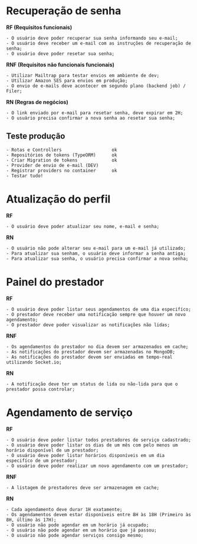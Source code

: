 # Recuperação de senha

**RF (Requisitos funcionais)**

    - O usuário deve poder recuperar sua senha informando seu e-mail;
    - O usuário deve receber um e-mail com as instruções de recuperação de senha;
    - O usuário deve poder resetar sua senha;

**RNF (Requisitos não funcionais funcionais)**

    - Utilizar Mailtrap para testar envios em ambiente de dev;
    - Utilizar Amazon SES para envios em produção;
    - O envio de e-mails deve acontecer em segundo plano (backend job) / Filer;

**RN (Regras de negócios)**

    - O link enviado por e-mail para resetar senha, deve expirar em 2H;
    - O usuário precisa confirmar a nova senha ao resetar sua senha;


## Teste produção
    - Rotas e Controllers                   ok
    - Repositórios de tokens (TypeORM)      ok
    - Criar Migration de tokens             ok
    - Provider de envio de e-mail (DEV)
    - Registrar providers no container      ok
    - Testar tudo!

# Atualização do perfil

**RF**

    - O usuário deve poder atualizar seu nome, e-mail e senha;

**RN**

    - O usuário não pode alterar seu e-mail para um e-mail já utilizado;
    - Para atualizar sua senham, o usuário deve informar a senha antiga;
    - Para atualizar sua senha, o usuário precisa confirmar a nova senha;

# Painel do prestador

**RF**

    - O usuário deve poder listar seus agendamentos de uma dia especifíco;
    - O prestador deve receber uma notificação sempre que houver um novo agendamento;
    - O prestador deve poder visualizar as notificações não lidas;

**RNF**

    - Os agendamentos do prestador no dia devem ser armazenados em cache;
    - As notificações do prestador devem ser armazenadas no MongoDB;
    - As notificações do prestador devem ser enviadas em tempo-real utilizando Socket.io;

**RN**

    - A notificação deve ter um status de lida ou não-lida para que o prestador possa controlar;

# Agendamento de serviço

**RF**

    - O usuário deve poder listar todos prestadores de serviço cadastrado;
    - O usuário deve poder listar os dias de um mês com pelo menos um horário disponível de um prestador;
    - O usuário deve poder listar horários disponíveis em um dia especifíco de um prestador;
    - O usuário deve poder realizar um novo agendamento com um prestador;

**RNF**

    - A listagem de prestadores deve ser armazenagem em cache;

**RN**

    - Cada agendamento deve durar 1H exatamente;
    - Os agendamentos devem estar disponíveis entre 8H às 18H (Primeiro às 8H, último às 17H);
    - O usuário não pode agendar em um horário já ocupado;
    - O usuário não pode agendar em um horário que já passou;
    - O usuário não pode agendar serviços consigo mesmo;
